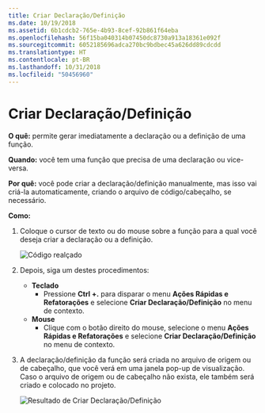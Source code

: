 ```yaml
---
title: Criar Declaração/Definição
ms.date: 10/19/2018
ms.assetid: 6b1cdcb2-765e-4b93-8cef-92b861f64eba
ms.openlocfilehash: 56f15ba040314b07450dc8730a913a18361e092f
ms.sourcegitcommit: 6052185696adca270bc9bdbec45a626dd89cdcdd
ms.translationtype: HT
ms.contentlocale: pt-BR
ms.lasthandoff: 10/31/2018
ms.locfileid: "50456960"
---
```

# <a name="create-declaration--definition"></a>Criar Declaração/Definição
**O quê:** permite gerar imediatamente a declaração ou a definição de uma função.

**Quando:** você tem uma função que precisa de uma declaração ou vice-versa.

**Por quê:** você pode criar a declaração/definição manualmente, mas isso vai criá-la automaticamente, criando o arquivo de código/cabeçalho, se necessário.

**Como:**

1. Coloque o cursor de texto ou do mouse sobre a função para a qual você deseja criar a declaração ou a definição.

   ![Código realçado](images/createdefinition_highlight.png)

1. Depois, siga um destes procedimentos:
   * **Teclado**
     * Pressione **Ctrl +.** para disparar o menu **Ações Rápidas e Refatorações** e selecione **Criar Declaração/Definição** no menu de contexto.
   * **Mouse**
     * Clique com o botão direito do mouse, selecione o menu **Ações Rápidas e Refatorações** e selecione **Criar Declaração/Definição** no menu de contexto.

1. A declaração/definição da função será criada no arquivo de origem ou de cabeçalho, que você verá em uma janela pop-up de visualização.  Caso o arquivo de origem ou de cabeçalho não exista, ele também será criado e colocado no projeto.

   ![Resultado de Criar Declaração/Definição](images/createdefinition_result.png)
